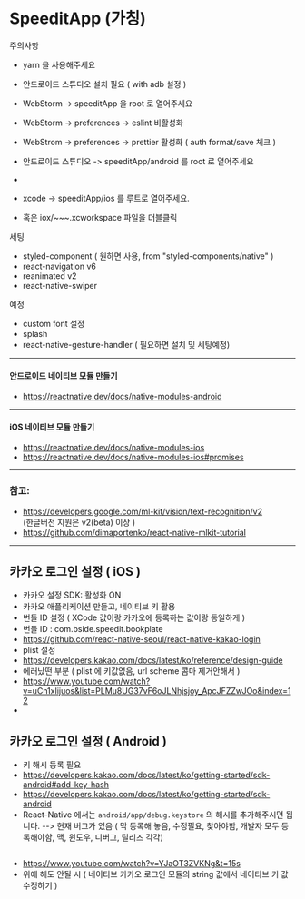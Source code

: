 # SpeeditApp (가칭)

주의사항
- yarn 을 사용해주세요 
- 안드로이드 스튜디오 설치 필요 ( with adb 설정 )
- WebStorm -> speeditApp 을 root 로 열어주세요
- WebStorm -> preferences -> eslint 비활성화
- WebStrom -> preferences -> prettier 활성화 ( auth format/save 체크 )

- 안드로이드 스튜디오 -> speeditApp/android 를 root 로 열어주세요
- 
- xcode -> speeditApp/ios 를 루트로 열어주세요.
- 혹은 iox/~~~.xcworkspace 파일을 더블클릭

세팅
- styled-component ( 원하면 사용, from "styled-components/native" )
- react-navigation v6
- reanimated v2
- react-native-swiper

예정
- custom font 설정
- splash
- react-native-gesture-handler ( 필요하면 설치 및 세팅예정)

---- 

#### 안드로이드 네이티브 모듈 만들기
- https://reactnative.dev/docs/native-modules-android

----
#### iOS 네이티브 모듈 만들기
- https://reactnative.dev/docs/native-modules-ios
- https://reactnative.dev/docs/native-modules-ios#promises

----
### 참고:
- https://developers.google.com/ml-kit/vision/text-recognition/v2  
  (한글버전 지원은 v2(beta) 이상 )
- https://github.com/dimaportenko/react-native-mlkit-tutorial
----

## 카카오 로그인 설정 ( iOS )
- 카카오 설정 SDK: 활성화 ON
- 카카오 애플리케이션 만들고, 네이티브 키 활용
- 번들 ID 설정 ( XCode 값이랑 카카오에 등록하는 값이랑 동일하게 )
- 번들 ID : com.bside.speedit.bookplate
- https://github.com/react-native-seoul/react-native-kakao-login
- plist 설정
- https://developers.kakao.com/docs/latest/ko/reference/design-guide
- 에러났떤 부분 ( plist 에 키값없음, url scheme 콤마 제거안해서 )
- https://www.youtube.com/watch?v=uCn1xIijuos&list=PLMu8UG37vF6oJLNhjsjoy_ApcJFZZwJOo&index=12
- 
## 카카오 로그인 설정 ( Android )
- 키 해시 등록 필요
- https://developers.kakao.com/docs/latest/ko/getting-started/sdk-android#add-key-hash
- https://developers.kakao.com/docs/latest/ko/getting-started/sdk-android
- React-Native 에서는 `android/app/debug.keystore` 의 해시를 추가해주시면 됩니다.
--> 현재 버그가 있음 ( 막 등록해 놓음, 수정필요, 찾아야함, 개발자 모두 등록해야함, 맥, 윈도우, 디버그, 릴리즈 각각)
```
```
- https://www.youtube.com/watch?v=YJaOT3ZVKNg&t=15s
- 위에 해도 안될 시 ( 네이티브 카카오 로그인 모듈의 string 값에서 네이티브 키 값 수정하기  )
